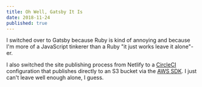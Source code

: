 ```yaml
---
title: Oh Well, Gatsby It Is
date: 2018-11-24
published: true
---
```


I switched over to Gatsby because Ruby is kind of annoying and because I'm more of a JavaScript tinkerer than a Ruby "it just works leave it alone"-er.

I also switched the site publishing process from Netlify to a [CircleCI][] configuration that publishes directly to an S3 bucket via the [AWS SDK][awssdk]. I just can't leave well enough alone, I guess.

[circleci]: https://circleci.com/
[awssdk]: https://aws.amazon.com/tools/

